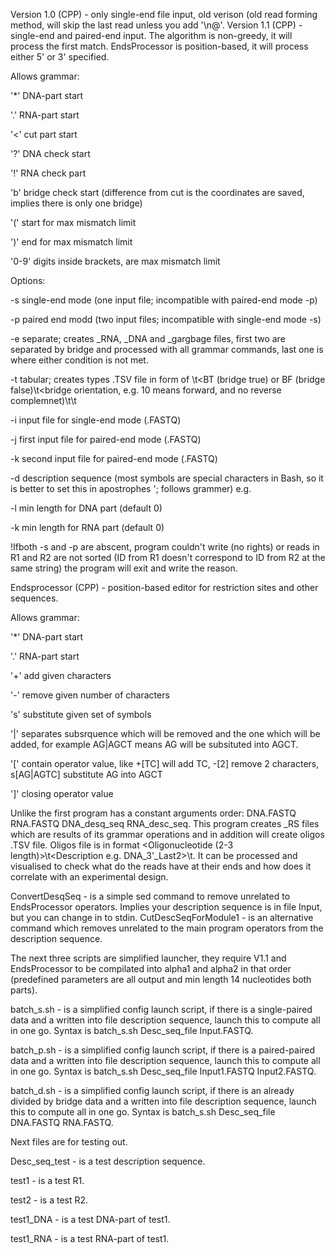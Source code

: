 Version 1.0 (CPP) - only single-end file input, old verison (old read forming method, will skip the last read unless you add '\n@'.
Version 1.1 (CPP) - single-end and paired-end input. The algorithm is non-greedy, it will process the first match. EndsProcessor is position-based, it will process either 5' or 3' specified.

Allows grammar:
  
  '*' DNA-part start
  
  '.' RNA-part start
  
  '<' cut part start
  
  '?' DNA check start
  
  '!' RNA check part
  
  'b' bridge check start (difference from cut is the coordinates are saved, implies there is only one bridge)
  
  '(' start for max mismatch limit
  
  ')' end for max mismatch limit
  
  '0-9' digits inside brackets, are max mismatch limit

Options:
  
  -s single-end mode (one input file; incompatible with paired-end mode -p)
  
  -p paired end modd (two input files; incompatible with single-end mode -s)
  
  -e separate; creates _RNA, _DNA and _gargbage files, first two are separated by bridge and processed with all grammar commands, last one is where either condition is not met.
  
  -t tabular; creates  types .TSV file in form of <ID>\t<BT (bridge true) or BF (bridge false)\t<bridge orientation, e.g. 10 means forward, and no reverse complemnet)\t<start coordinate of the bridge>\t<end coordinate of the bridge>
  
  -i input file for single-end mode (.FASTQ)
  
  -j first input file for paired-end mode (.FASTQ)
  
  -k second input file for paired-end mode (.FASTQ)
  
  -d description sequence (most symbols are special characters in Bash, so it is better to set this in apostrophes '; follows grammer) e.g.
  
  -l min length for DNA part (default 0)
  
  -k min length for RNA part (default 0)

!Ifboth -s and -p are abscent, program couldn't write (no rights) or reads in R1 and R2 are not sorted (ID from R1 doesn't correspond to ID from R2 at the same string) the program will exit and write the reason.

Endsprocessor (CPP) - position-based editor for restriction sites and other sequences.

Allows grammar:
  
  '*' DNA-part start
  
  '.' RNA-part start
  
  '+' add given characters
  
  '-' remove given number of characters
  
  's' substitute given set of symbols
  
  '|' separates subsrquence which will be removed and the one which will be added, for example AG|AGCT means AG will be subsituted into AGCT.
  
  '[' contain operator value, like +[TC] will add TC, -[2] remove 2 characters, s[AG|AGTC] substitute AG into AGCT
  
  ']' closing operator value

Unlike the first program has a constant arguments order: DNA.FASTQ RNA.FASTQ DNA_desq_seq RNA_desc_seq.
This program creates _RS files which are results of its grammar operations and in addition will create oligos .TSV file. Oligos file is in format <Oligonucleotide (2-3 length)>\t<Description e.g. DNA_3'_Last2>\t<Count>. It can be processed and visualised to check what do the reads have at their ends and how does it correlate with an experimental design.

ConvertDesqSeq - is a simple sed command to remove unrelated to EndsProcessor operators. Implies your description sequence is in file Input, but you can change in to stdin.
CutDescSeqForModule1 - is an alternative command which removes unrelated to the main program operators from the description sequence.

The next three scripts are simplified launcher, they require V1.1 and EndsProcessor to be compilated into alpha1 and alpha2 in that order (predefined parameters are all output and min length 14 nucleotides both parts).

batch_s.sh - is a simplified config launch script, if there is a single-paired data and a written into file description sequence, launch this to compute all in one go. Syntax is batch_s.sh Desc_seq_file Input.FASTQ.

batch_p.sh - is a simplified config launch script, if there is a paired-paired data and a written into file description sequence, launch this to compute all in one go. Syntax is batch_s.sh Desc_seq_file Input1.FASTQ Input2.FASTQ.

batch_d.sh - is a simplified config launch script, if there is an already divided by bridge data and a written into file description sequence, launch this to compute all in one go. Syntax is batch_s.sh Desc_seq_file DNA.FASTQ RNA.FASTQ.

Next files are for testing out.

Desc_seq_test - is a test description sequence.

test1 - is a test R1.

test2 - is a test R2.

test1_DNA - is a test DNA-part of test1.

test1_RNA - is a test RNA-part of test1.
